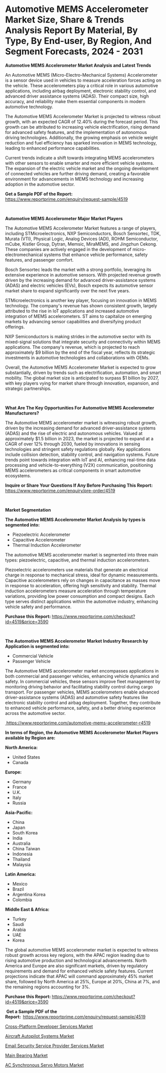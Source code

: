 <p><h1>Automotive MEMS Accelerometer Market Size, Share & Trends Analysis Report By Material, By Type, By End-user, By Region, And Segment Forecasts, 2024 - 2031</h1></p><p><strong>Automotive MEMS Accelerometer Market Analysis and Latest Trends</strong></p>
<p><p>An Automotive MEMS (Micro-Electro-Mechanical Systems) Accelerometer is a sensor device used in vehicles to measure acceleration forces acting on the vehicle. These accelerometers play a critical role in various automotive applications, including airbag deployment, electronic stability control, and advanced driver assistance systems (ADAS). Their compact size, high accuracy, and reliability make them essential components in modern automotive technology.</p><p>The Automotive MEMS Accelerometer Market is projected to witness robust growth, with an expected CAGR of 12.40% during the forecast period. This growth can be attributed to increasing vehicle electrification, rising demand for advanced safety features, and the implementation of autonomous driving technologies. Additionally, the growing emphasis on vehicle weight reduction and fuel efficiency has sparked innovation in MEMS technology, leading to enhanced performance capabilities. </p><p>Current trends indicate a shift towards integrating MEMS accelerometers with other sensors to enable smarter and more efficient vehicle systems. The expansion of the electric vehicle market and the ongoing development of connected vehicles are further driving demand, creating a favorable environment for advancements in MEMS technology and increasing adoption in the automotive sector.</p></p>
<p><strong>Get a Sample PDF of the Report:&nbsp;</strong> <a href="https://www.reportprime.com/enquiry/request-sample/4519">https://www.reportprime.com/enquiry/request-sample/4519</a></p>
<p>&nbsp;</p>
<p><strong>Automotive MEMS Accelerometer Major Market Players</strong></p>
<p><p>The Automotive MEMS Accelerometer Market features a range of players, including STMicroelectronics, NXP Semiconductors, Bosch Sensortec, TDK, Murata (VTI), Physical Logic, Analog Devices (ADI), ROHM Semiconductor, mCube, Kistler Group, Dytran, Memsic, MiraMEMS, and Jingzhun Cekong. These companies are actively engaged in the development of micro-electromechanical systems that enhance vehicle performance, safety features, and passenger comfort.</p><p>Bosch Sensortec leads the market with a strong portfolio, leveraging its extensive experience in automotive sensors. With projected revenue growth driven by the increasing demand for advanced driver-assistance systems (ADAS) and electric vehicles (EVs), Bosch expects its automotive sensor market share to expand significantly over the next five years.</p><p>STMicroelectronics is another key player, focusing on innovation in MEMS technology. The company's revenue has shown consistent growth, largely attributed to the rise in IoT applications and increased automotive integration of MEMS accelerometers. ST aims to capitalize on emerging markets by advancing sensor capabilities and diversifying product offerings.</p><p>NXP Semiconductors is making strides in the automotive sector with its mixed-signal solutions that integrate security and connectivity within MEMS applications. The company's revenue, which is projected to reach approximately $9 billion by the end of the fiscal year, reflects its strategic investments in automotive technologies and collaborations with OEMs.</p><p>Overall, the Automotive MEMS Accelerometer Market is expected to grow substantially, driven by trends such as electrification, automation, and smart mobility. The global market size is anticipated to surpass $1 billion by 2027, with key players vying for market share through innovation, expansion, and strategic partnerships.</p></p>
<p>&nbsp;</p>
<p><strong>What Are The Key Opportunities For Automotive MEMS Accelerometer Manufacturers?</strong></p>
<p><p>The Automotive MEMS accelerometer market is witnessing robust growth, driven by the increasing demand for advanced driver-assistance systems (ADAS) and the rise of electric and autonomous vehicles. Valued at approximately $1.5 billion in 2023, the market is projected to expand at a CAGR of over 12% through 2030, fueled by innovations in sensing technologies and stringent safety regulations globally. Key applications include collision detection, stability control, and navigation systems. Future trends point towards integration with IoT and AI, enhancing real-time data processing and vehicle-to-everything (V2X) communication, positioning MEMS accelerometers as critical components in smart automotive ecosystems.</p></p>
<p><strong>Inquire or Share Your Questions If Any Before Purchasing This Report:</strong> <a href="https://www.reportprime.com/enquiry/pre-order/4519">https://www.reportprime.com/enquiry/pre-order/4519</a></p>
<p>&nbsp;</p>
<p><strong>Market Segmentation</strong></p>
<p><strong>The Automotive MEMS Accelerometer Market Analysis by types is segmented into:</strong></p>
<p><ul><li>Piezoelectric Accelerometer</li><li>Capacitive Accelerometer</li><li>Thermal Induction Accelerometer</li></ul></p>
<p><p>The automotive MEMS accelerometer market is segmented into three main types: piezoelectric, capacitive, and thermal induction accelerometers. </p><p>Piezoelectric accelerometers use materials that generate an electrical charge in response to mechanical stress, ideal for dynamic measurements. Capacitive accelerometers rely on changes in capacitance as masses move in response to acceleration, offering high sensitivity and stability. Thermal induction accelerometers measure acceleration through temperature variations, providing low power consumption and compact designs. Each type serves distinct applications within the automotive industry, enhancing vehicle safety and performance.</p></p>
<p><strong>Purchase this Report:&nbsp;</strong><a href="https://www.reportprime.com/checkout?id=4519&price=3590">https://www.reportprime.com/checkout?id=4519&price=3590</a></p>
<p>&nbsp;</p>
<p><strong>The Automotive MEMS Accelerometer Market Industry Research by Application is segmented into:</strong></p>
<p><ul><li>Commercial Vehicle</li><li>Passenger Vehicle</li></ul></p>
<p><p>The Automotive MEMS accelerometer market encompasses applications in both commercial and passenger vehicles, enhancing vehicle dynamics and safety. In commercial vehicles, these sensors improve fleet management by monitoring driving behavior and facilitating stability control during cargo transport. For passenger vehicles, MEMS accelerometers enable advanced driver-assistance systems (ADAS) and automotive safety features like electronic stability control and airbag deployment. Together, they contribute to enhanced vehicle performance, safety, and a better driving experience across the automotive sector.</p></p>
<p><a href="https://www.reportprime.com/automotive-mems-accelerometer-r4519">&nbsp;https://www.reportprime.com/automotive-mems-accelerometer-r4519</a></p>
<p><strong>In terms of Region, the Automotive MEMS Accelerometer Market Players available by Region are:</strong></p>
<p>
    <p> <strong> North America: </strong>
        <ul>
            <li>United States</li>
            <li>Canada</li>
        </ul>
        </p> 
    <p> <strong> Europe: </strong>
        <ul>
            <li>Germany</li>
            <li>France</li>
            <li>U.K.</li>
            <li>Italy</li>
            <li>Russia</li>
        </ul>
        </p> 
    <p> <strong> Asia-Pacific: </strong>
        <ul>
            <li>China</li>
            <li>Japan</li>
            <li>South Korea</li>
            <li>India</li>
            <li>Australia</li>
            <li>China Taiwan</li>
            <li>Indonesia</li>
            <li>Thailand</li>
            <li>Malaysia</li>
        </ul>
        </p> 
    <p> <strong> Latin America: </strong>
        <ul>
            <li>Mexico</li>
            <li>Brazil</li>
            <li>Argentina Korea</li>
            <li>Colombia</li>
        </ul>
        </p> 
    <p> <strong> Middle East & Africa: </strong>
        <ul>
            <li>Turkey</li>
            <li>Saudi</li>
            <li>Arabia</li>
            <li>UAE</li>
            <li>Korea</li>
        </ul>
    </p>
    </p>
<p><p>The global automotive MEMS accelerometer market is expected to witness robust growth across key regions, with the APAC region leading due to rising automotive production and technological advancements. North America and Europe are also significant markets, driven by regulatory requirements and demand for enhanced vehicle safety features. Current projections indicate that APAC will command approximately 45% market share, followed by North America at 25%, Europe at 20%, China at 7%, and the remaining regions accounting for 3%.</p></p>
<p><strong>Purchase this Report: </strong><a href="https://www.reportprime.com/checkout?id=4519&price=3590">https://www.reportprime.com/checkout?id=4519&price=3590</a></p>
<p>&nbsp;<strong>Get a Sample PDF of the Report:&nbsp;&nbsp;</strong><a href="https://www.reportprime.com/enquiry/request-sample/4519">https://www.reportprime.com/enquiry/request-sample/4519</a></p>
<p><strong></strong></p>
<p><p><a href="https://issuu.com/reportprime-2/docs/cross-platform-developer-services-m_73d67ac8e73d4c">Cross-Platform Developer Services Market</a></p><p><a href="https://www.linkedin.com/pulse/aircraft-autopilot-systems-market-insights-products-regional-5gnyc?trackingId=X7aDbP2NQ5%2BRuvrpkjdtsQ%3D%3D">Aircraft Autopilot Systems Market</a></p><p><a href="https://issuu.com/reportprime-2/docs/email-security-service-provider-ser_1933166722968a">Email Security Service Provider Services Market</a></p><p><a href="https://www.linkedin.com/pulse/main-bearing-market-outlook-share-analysis-growth-trends-jeinc?trackingId=Z3ySLc3HQn2qdjQHiip%2F%2Bw%3D%3D">Main Bearing Market</a></p><p><a href="https://www.linkedin.com/pulse/insights-ac-synchronous-servo-motors-market-players-size-f70mc?trackingId=crnh9GyKT%2FWgAH6W%2Fdqe6A%3D%3D">AC Synchronous Servo Motors Market</a></p></p>